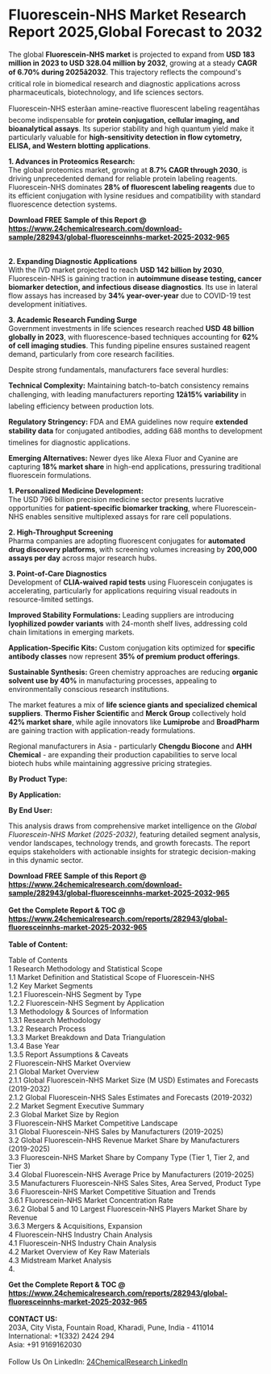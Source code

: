 <h1>Fluorescein-NHS Market Research Report 2025,Global Forecast to 2032</h1><p>The global <strong>Fluorescein-NHS market</strong> is projected to expand from <strong>USD 183 million in 2023 to USD 328.04 million by 2032</strong>, growing at a steady <strong>CAGR of 6.70% during 2025â2032</strong>. This trajectory reflects the compound's critical role in biomedical research and diagnostic applications across pharmaceuticals, biotechnology, and life sciences sectors.</p><p>Fluorescein-NHS esterâan amine-reactive fluorescent labeling reagentâhas become indispensable for <strong>protein conjugation, cellular imaging, and bioanalytical assays</strong>. Its superior stability and high quantum yield make it particularly valuable for <strong>high-sensitivity detection in flow cytometry, ELISA, and Western blotting applications</strong>.</p><p><strong>1. Advances in Proteomics Research:</strong><br>
The global proteomics market, growing at <strong>8.7% CAGR through 2030</strong>, is driving unprecedented demand for reliable protein labeling reagents. Fluorescein-NHS dominates <strong>28% of fluorescent labeling reagents</strong> due to its efficient conjugation with lysine residues and compatibility with standard fluorescence detection systems.</p><div><b>Download FREE Sample of this Report @ 
            <a href="https://www.24chemicalresearch.com/download-sample/282943/global-fluoresceinnhs-market-2025-2032-965">
            https://www.24chemicalresearch.com/download-sample/282943/global-fluoresceinnhs-market-2025-2032-965</a></b></div><br><p><strong>2. Expanding Diagnostic Applications</strong><br>
With the IVD market projected to reach <strong>USD 142 billion by 2030</strong>, Fluorescein-NHS is gaining traction in <strong>autoimmune disease testing, cancer biomarker detection, and infectious disease diagnostics</strong>. Its use in lateral flow assays has increased by <strong>34% year-over-year</strong> due to COVID-19 test development initiatives.</p><p><strong>3. Academic Research Funding Surge</strong><br>
Government investments in life sciences research reached <strong>USD 48 billion globally in 2023</strong>, with fluorescence-based techniques accounting for <strong>62% of cell imaging studies</strong>. This funding pipeline ensures sustained reagent demand, particularly from core research facilities.</p><p>Despite strong fundamentals, manufacturers face several hurdles:</p><p><strong>Technical Complexity:</strong> Maintaining batch-to-batch consistency remains challenging, with leading manufacturers reporting <strong>12â15% variability</strong> in labeling efficiency between production lots.</p><p><strong>Regulatory Stringency:</strong> FDA and EMA guidelines now require <strong>extended stability data</strong> for conjugated antibodies, adding 6â8 months to development timelines for diagnostic applications.</p><p><strong>Emerging Alternatives:</strong> Newer dyes like Alexa Fluor and Cyanine are capturing <strong>18% market share</strong> in high-end applications, pressuring traditional fluorescein formulations.</p><p><strong>1. Personalized Medicine Development:</strong><br>
The USD 796 billion precision medicine sector presents lucrative opportunities for <strong>patient-specific biomarker tracking</strong>, where Fluorescein-NHS enables sensitive multiplexed assays for rare cell populations.</p><p><strong>2. High-Throughput Screening</strong><br>
Pharma companies are adopting fluorescent conjugates for <strong>automated drug discovery platforms</strong>, with screening volumes increasing by <strong>200,000 assays per day</strong> across major research hubs.</p><p><strong>3. Point-of-Care Diagnostics</strong><br>
Development of <strong>CLIA-waived rapid tests</strong> using Fluorescein conjugates is accelerating, particularly for applications requiring visual readouts in resource-limited settings.</p><p><strong>Improved Stability Formulations:</strong> Leading suppliers are introducing <strong>lyophilized powder variants</strong> with 24-month shelf lives, addressing cold chain limitations in emerging markets.</p><p><strong>Application-Specific Kits:</strong> Custom conjugation kits optimized for <strong>specific antibody classes</strong> now represent <strong>35% of premium product offerings</strong>.</p><p><strong>Sustainable Synthesis:</strong> Green chemistry approaches are reducing <strong>organic solvent use by 40%</strong> in manufacturing processes, appealing to environmentally conscious research institutions.</p><p>The market features a mix of <strong>life science giants and specialized chemical suppliers</strong>. <strong>Thermo Fisher Scientific</strong> and <strong>Merck Group</strong> collectively hold <strong>42% market share</strong>, while agile innovators like <strong>Lumiprobe</strong> and <strong>BroadPharm</strong> are gaining traction with application-ready formulations.</p><p>Regional manufacturers in Asia - particularly <strong>Chengdu Biocone</strong> and <strong>AHH Chemical</strong> - are expanding their production capabilities to serve local biotech hubs while maintaining aggressive pricing strategies.</p><p><strong>By Product Type:</strong></p><p><strong>By Application:</strong></p><p><strong>By End User:</strong></p><p>This analysis draws from comprehensive market intelligence on the <em>Global Fluorescein-NHS Market (2025-2032)</em>, featuring detailed segment analysis, vendor landscapes, technology trends, and growth forecasts. The report equips stakeholders with actionable insights for strategic decision-making in this dynamic sector.</p><div><b>Download FREE Sample of this Report @ 
            <a href="https://www.24chemicalresearch.com/download-sample/282943/global-fluoresceinnhs-market-2025-2032-965">
            https://www.24chemicalresearch.com/download-sample/282943/global-fluoresceinnhs-market-2025-2032-965</a></b></div><br><div><b>Get the Complete Report & TOC @ 
            <a href="https://www.24chemicalresearch.com/reports/282943/global-fluoresceinnhs-market-2025-2032-965">
            https://www.24chemicalresearch.com/reports/282943/global-fluoresceinnhs-market-2025-2032-965</a></b></div><br>
            <b>Table of Content:</b><p>Table of Contents<br />
1 Research Methodology and Statistical Scope<br />
1.1 Market Definition and Statistical Scope of Fluorescein-NHS<br />
1.2 Key Market Segments<br />
1.2.1 Fluorescein-NHS Segment by Type<br />
1.2.2 Fluorescein-NHS Segment by Application<br />
1.3 Methodology & Sources of Information<br />
1.3.1 Research Methodology<br />
1.3.2 Research Process<br />
1.3.3 Market Breakdown and Data Triangulation<br />
1.3.4 Base Year<br />
1.3.5 Report Assumptions & Caveats<br />
2 Fluorescein-NHS Market Overview<br />
2.1 Global Market Overview<br />
2.1.1 Global Fluorescein-NHS Market Size (M USD) Estimates and Forecasts (2019-2032)<br />
2.1.2 Global Fluorescein-NHS Sales Estimates and Forecasts (2019-2032)<br />
2.2 Market Segment Executive Summary<br />
2.3 Global Market Size by Region<br />
3 Fluorescein-NHS Market Competitive Landscape<br />
3.1 Global Fluorescein-NHS Sales by Manufacturers (2019-2025)<br />
3.2 Global Fluorescein-NHS Revenue Market Share by Manufacturers (2019-2025)<br />
3.3 Fluorescein-NHS Market Share by Company Type (Tier 1, Tier 2, and Tier 3)<br />
3.4 Global Fluorescein-NHS Average Price by Manufacturers (2019-2025)<br />
3.5 Manufacturers Fluorescein-NHS Sales Sites, Area Served, Product Type<br />
3.6 Fluorescein-NHS Market Competitive Situation and Trends<br />
3.6.1 Fluorescein-NHS Market Concentration Rate<br />
3.6.2 Global 5 and 10 Largest Fluorescein-NHS Players Market Share by Revenue<br />
3.6.3 Mergers & Acquisitions, Expansion<br />
4 Fluorescein-NHS Industry Chain Analysis<br />
4.1 Fluorescein-NHS Industry Chain Analysis<br />
4.2 Market Overview of Key Raw Materials<br />
4.3 Midstream Market Analysis<br />
4.</p><div><b>Get the Complete Report & TOC @ 
            <a href="https://www.24chemicalresearch.com/reports/282943/global-fluoresceinnhs-market-2025-2032-965">
            https://www.24chemicalresearch.com/reports/282943/global-fluoresceinnhs-market-2025-2032-965</a></b></div><br><b>CONTACT US:</b><br>
            203A, City Vista, Fountain Road, Kharadi, Pune, India - 411014<br>
            International: +1(332) 2424 294<br>
            Asia: +91 9169162030 <br><br>
            Follow Us On LinkedIn: <a href="https://www.linkedin.com/company/24chemicalresearch/">24ChemicalResearch LinkedIn</a>
